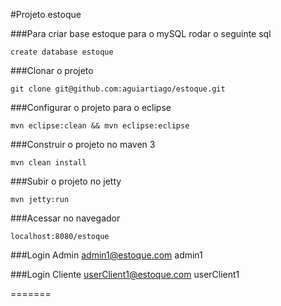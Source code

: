 #Projeto estoque

###Para criar base estoque para o mySQL rodar o seguinte sql

    create database estoque

###Clonar o projeto

    git clone git@github.com:aguiartiago/estoque.git

###Configurar o projeto para o eclipse

    mvn eclipse:clean && mvn eclipse:eclipse

###Construir o projeto no maven 3

    mvn clean install

###Subir o projeto no jetty

    mvn jetty:run

###Acessar no navegador

    localhost:8080/estoque

###Login Admin
admin1@estoque.com
admin1

###Login Cliente
userClient1@estoque.com
userClient1

=======
